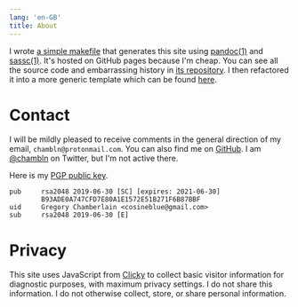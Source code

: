 ```yaml
---
lang: 'en-GB'
title: About
---
```


I wrote [a simple makefile] that generates this site using [pandoc(1)]
and [sassc(1)]. It's hosted on GitHub pages because I'm cheap. You can
see all the source code and embarrassing history in [its repository]. I
then refactored it into a more generic template which can be found
[here].

Contact
=======

I will be mildly pleased to receive comments in the general direction of
my email, `chambln@protonmail.com`. You can also find me on [GitHub]. I
am [\@chambln] on Twitter, but I'm not active there.

Here is my [PGP public key].

    pub     rsa2048 2019-06-30 [SC] [expires: 2021-06-30]
            B93ADE0A747CFD7E80A1E1572E51B271F6B87BBF
    uid     Gregory Chamberlain <cosineblue@gmail.com>
    sub     rsa2048 2019-06-30 [E]

Privacy
=======

This site uses JavaScript from [Clicky] to collect basic visitor
information for diagnostic purposes, with maximum privacy settings. I do
not share this information. I do not otherwise collect, store, or share
personal information.

  [a simple makefile]: https://github.com/chambln/red/blob/master/Makefile
  [pandoc(1)]: https://pandoc.org/
  [sassc(1)]: https://github.com/sass/sassc
  [its repository]: https://github.com/chambln/chambln.github.io
  [here]: https://github.com/chambln/red
  [GitHub]: https://github.com/chambln
  [\@chambln]: https://twitter.com/chambln
  [PGP public key]: pubkey-gc.txt
  [Clicky]: https://clicky.com
